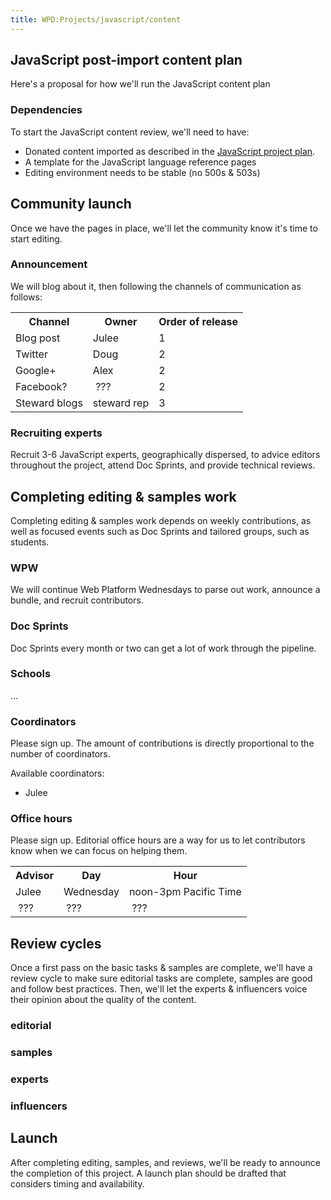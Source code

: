 ```yaml
---
title: WPD:Projects/javascript/content
---
```

<h2><span class="mw-headline" id="JavaScript_post-import_content_plan">JavaScript post-import content plan</span></h2>
<p>Here's a proposal for how we'll run the JavaScript content plan
</p>
<h3><span class="mw-headline" id="Dependencies">Dependencies</span></h3>
<p>To start the JavaScript content review, we'll need to have:
</p>
<ul><li> Donated content imported as described in the <a href="/wiki/WPD:Projects/javascript" title="WPD:Projects/javascript">JavaScript project plan</a>.</li>
<li> A template for the JavaScript language reference pages</li>
<li> Editing environment needs to be stable (no 500s &amp; 503s)</li></ul>
<h2><span class="mw-headline" id="Community_launch">Community launch</span></h2>
<p>Once we have the pages in place, we'll let the community know it's time to start editing.
</p>
<h3><span class="mw-headline" id="Announcement">Announcement</span></h3>
<p>We will blog about it, then following the channels of communication as follows:
</p>
<table class="wikitable sortable">
<tr>
<th> Channel
</th>
<th> Owner
</th>
<th> Order of release
</th></tr>
<tr>
<td> Blog post
</td>
<td> Julee
</td>
<td> 1
</td></tr>
<tr>
<td> Twitter
</td>
<td> Doug
</td>
<td> 2
</td></tr>
<tr>
<td> Google+
</td>
<td> Alex
</td>
<td> 2
</td></tr>
<tr>
<td> Facebook?
</td>
<td>&#160;???
</td>
<td> 2
</td></tr>
<tr>
<td> Steward blogs
</td>
<td> steward rep
</td>
<td> 3
</td></tr></table>
<h3><span class="mw-headline" id="Recruiting_experts">Recruiting experts</span></h3>
<p>Recruit 3-6 JavaScript experts, geographically dispersed, to advice editors throughout the project, attend Doc Sprints, and provide technical reviews.
</p>
<h2><span class="mw-headline" id="Completing_editing_.26_samples_work">Completing editing &amp; samples work</span></h2>
<p>Completing editing &amp; samples work depends on weekly contributions, as well as focused events such as Doc Sprints and tailored groups, such as students.
</p>
<h3><span class="mw-headline" id="WPW">WPW</span></h3>
<p>We will continue Web Platform Wednesdays to parse out work, announce a bundle, and recruit contributors.
</p>
<h3><span class="mw-headline" id="Doc_Sprints">Doc Sprints</span></h3>
<p>Doc Sprints every month or two can get a lot of work through the pipeline.
</p>
<h3><span class="mw-headline" id="Schools">Schools</span></h3>
<p>...
</p>
<h3><span class="mw-headline" id="Coordinators">Coordinators</span></h3>
<p>Please sign up. The amount of contributions is directly proportional to the number of coordinators.
</p><p>Available coordinators:
</p>
<ul><li> Julee</li></ul>
<h3><span class="mw-headline" id="Office_hours">Office hours</span></h3>
<p>Please sign up. Editorial office hours are a way for us to let contributors know when we can focus on helping them.
</p>
<table class="wikitable sortable">
<tr>
<th> Advisor
</th>
<th> Day
</th>
<th> Hour
</th></tr>
<tr>
<td> Julee
</td>
<td> Wednesday
</td>
<td> noon-3pm Pacific Time
</td></tr>
<tr>
<td>&#160;???
</td>
<td>&#160;???
</td>
<td>&#160;???
</td></tr></table>
<h2><span class="mw-headline" id="Review_cycles">Review cycles</span></h2>
<p>Once a first pass on the basic tasks &amp; samples are complete, we'll have a review cycle to make sure editorial tasks are complete, samples are good and follow best practices. Then, we'll let the experts &amp; influencers voice their opinion about the quality of the content.
</p>
<h3><span class="mw-headline" id="editorial">editorial</span></h3>
<h3><span class="mw-headline" id="samples">samples</span></h3>
<h3><span class="mw-headline" id="experts">experts</span></h3>
<h3><span class="mw-headline" id="influencers">influencers</span></h3>
<h2><span class="mw-headline" id="Launch">Launch</span></h2>
<p>After completing editing, samples, and reviews, we'll be ready to announce the completion of this project. A launch plan should be drafted that considers timing and availability.
</p>
<!-- 
NewPP limit report
CPU time usage: 0.021 seconds
Real time usage: 0.023 seconds
Preprocessor visited node count: 66/1000000
Preprocessor generated node count: 72/1000000
Post‐expand include size: 0/2097152 bytes
Template argument size: 0/2097152 bytes
Highest expansion depth: 2/40
Expensive parser function count: 0/100
-->

<!-- 
Transclusion expansion time report (%,ms,calls,template)
100.00%    0.000      1 - -total
-->

<!-- Saved in parser cache with key wpwiki:pcache:idhash:12267-0!*!0!!*!*!*!esi=1 and timestamp 20150731111137 and revision id 40906
 -->
